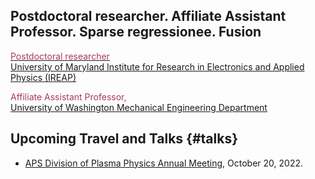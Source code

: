## Postdoctoral researcher. Affiliate Assistant Professor. Sparse regressionee. Fusion

<a href="https://ireap.umd.edu/postdocs/kaptanoglu-alan"><font color="A83869">Postdoctoral researcher</font></a>
<br>
<a href="https://ireap.umd.edu">University of Maryland Institute for Research in Electronics and Applied Physics (IREAP)</a>

<a><font color="A83869">Affiliate Assistant Professor, </font></a>
<br>
<a href="https://www.me.washington.edu">University of Washington Mechanical Engineering Department</a>

## Upcoming Travel and Talks {#talks}
* [APS Division of Plasma Physics Annual Meeting](https://meetings.aps.org/Meeting/DPP22/Session/VI02), October 20, 2022.
